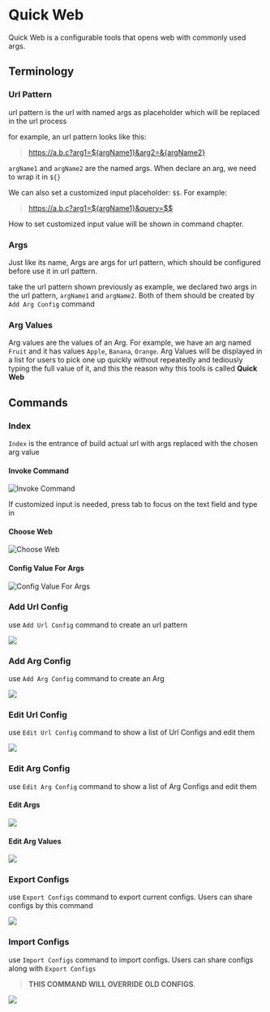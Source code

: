 # Quick Web

Quick Web is a configurable tools that opens web with 
commonly used args.

## Terminology
### Url Pattern
url pattern is the url with named args as placeholder 
which will be replaced in the url process

for example, an url pattern looks like this:


> https://a.b.c?arg1=${argName1}&arg2=&{argName2}

`argName1` and `argName2` are the named args. When declare an arg,
we need to wrap it in `${}`

We can also set a customized input placeholder: `$$`. For example:
> https://a.b.c?arg1=${argName1}&query=$$

How to set customized
input value will be shown in command chapter.

### Args
Just like its name, Args are args for url pattern, which should be
configured before use it in url pattern.

take the url pattern shown previously as example, we declared
two args in the url pattern, `argName1` and `argName2`. Both 
of them should be created by `Add Arg Config` command

### Arg Values
Arg values are the values of an Arg. For example, we have an arg named
`Fruit` and it has values `Apple`, `Banana`, `Orange`. Arg Values will be displayed
in a list for users to pick one up quickly without repeatedly and tediously typing
the full value of it, and this the reason why this tools is called **Quick Web** 


## Commands
### Index
`Index` is the entrance of build actual url with args replaced with the
chosen arg value

#### Invoke Command
![Invoke Command](./assets/readme_imgs/index1.png)

If customized input is needed, press tab to focus on the text field and 
type in
#### Choose Web
![Choose Web](./assets/readme_imgs/index2.png)
#### Config Value For Args
![Config Value For Args](./assets/readme_imgs/index3.png)

### Add Url Config
use `Add Url Config` command to create an url pattern

![](./assets/readme_imgs/add_url_page.png)

### Add Arg Config
use `Add Arg Config` command to create an Arg

![](./assets/readme_imgs/add_arg_page.png)


### Edit Url Config
use `Edit Url Config` command to show a list of Url Configs and edit them

![](./assets/readme_imgs/edit_url_list.png)

### Edit Arg Config
use `Edit Arg Config` command to show a list of Arg Configs and edit them

#### Edit Args
![](./assets/readme_imgs/edit_arg_list.png)
#### Edit Arg Values
![](./assets/readme_imgs/edit_arg_value_list.png)

### Export Configs
use `Export Configs` command to export current configs. Users can share
configs by this command

![](./assets/readme_imgs/export_configs.png)

### Import Configs
use `Import Configs` command to import configs.
Users can share configs along with `Export Configs`
> **THIS COMMAND WILL OVERRIDE OLD CONFIGS**.

![](./assets/readme_imgs/import_configs.png)
